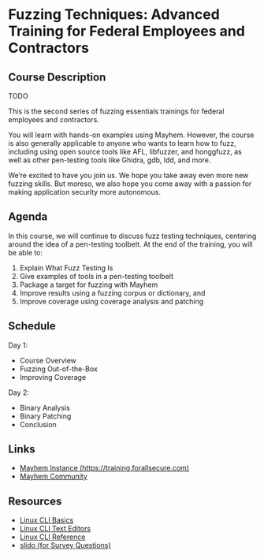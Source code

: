 # Fuzzing Techniques: Advanced Training for Federal Employees and Contractors

## Course Description

TODO

This is the second series of fuzzing essentials trainings for federal employees and contractors.

You will learn with hands-on examples using Mayhem. However, the course is also
generally applicable to anyone who wants to learn how to fuzz, including using
open source tools like AFL, libfuzzer, and honggfuzz, as well as other pen-testing
tools like Ghidra, gdb, ldd, and more.

We’re excited to have you join us.  We hope you take away even more new
fuzzing skills. But moreso, we also hope you come away with a passion for making
application security more autonomous.

## Agenda

In this course, we will continue to discuss fuzz testing techniques, centering around
the idea of a pen-testing toolbelt. At the end of the training, you will be able to:

1. Explain What Fuzz Testing Is
2. Give examples of tools in a pen-testing toolbelt
3. Package a target for fuzzing with Mayhem
4. Improve results using a fuzzing corpus or dictionary, and
5. Improve coverage using coverage analysis and patching

## Schedule

Day 1:
* Course Overview
* Fuzzing Out-of-the-Box
* Improving Coverage

Day 2:
* Binary Analysis
* Binary Patching
* Conclusion

## Links

* [Mayhem Instance (https://training.forallsecure.com)](https://training.forallsecure.com)
* [Mayhem Community](https://community.forallsecure.com)

## Resources

* [Linux CLI Basics](https://youtu.be/MhlWCja5JwE)
* [Linux CLI Text Editors](https://youtu.be/j83TDCMkBlM)
* [Linux CLI Reference](assets/Linux_Useful_Commands.pdf)
* [slido (for Survey Questions)](https://www.sli.do/)
